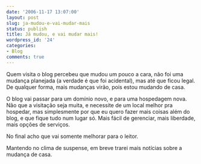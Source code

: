 ```yaml
---
date: '2006-11-17 13:07:00'
layout: post
slug: ja-mudou-e-vai-mudar-mais
status: publish
title: Já mudou, e vai mudar mais!
wordpress_id: '24'
categories:
- Blog
comments: true
---
```


Quem visita o blog percebeu que mudou um pouco a cara, não foi uma mudança planejada (a verdade é que foi acidental), mas até que ficou legal. De qualquer forma, mais mudanças virão, pois estou mudando de casa.

O blog vai passar para um domínio novo, e para uma hospedagem nova.  Não que  a visitação seja muita, e necessite de um local melhor pra hospedar, mas simplesmente por que eu quero fazer mais coisas além do blog, e que fique tudo num lugar só. Mais fácil de gerenciar, mais liberdade, mais opções de serviços.

No final acho que vai somente melhorar para o leitor.

Mantendo no clima de suspense, em breve trarei mais notícias sobre a mudança de casa.
